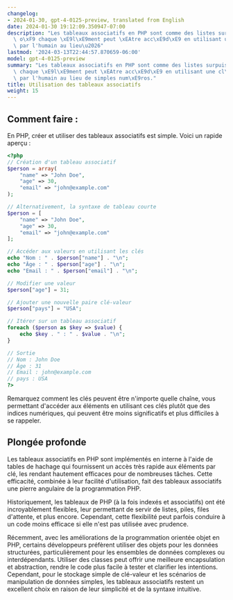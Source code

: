 ```yaml
---
changelog:
- 2024-01-30, gpt-4-0125-preview, translated from English
date: 2024-01-30 19:12:09.350947-07:00
description: "Les tableaux associatifs en PHP sont comme des listes surpuissantes\
  \ o\xF9 chaque \xE9l\xE9ment peut \xEAtre acc\xE9d\xE9 en utilisant une cl\xE9 lisible\
  \ par l'humain au lieu\u2026"
lastmod: '2024-03-13T22:44:57.870659-06:00'
model: gpt-4-0125-preview
summary: "Les tableaux associatifs en PHP sont comme des listes surpuissantes o\xF9\
  \ chaque \xE9l\xE9ment peut \xEAtre acc\xE9d\xE9 en utilisant une cl\xE9 lisible\
  \ par l'humain au lieu de simples num\xE9ros."
title: Utilisation des tableaux associatifs
weight: 15
---
```


## Comment faire :
En PHP, créer et utiliser des tableaux associatifs est simple. Voici un rapide aperçu :

```PHP
<?php
// Création d'un tableau associatif
$person = array(
    "name" => "John Doe",
    "age" => 30,
    "email" => "john@example.com"
);

// Alternativement, la syntaxe de tableau courte
$person = [
    "name" => "John Doe",
    "age" => 30,
    "email" => "john@example.com"
];

// Accéder aux valeurs en utilisant les clés
echo "Nom : " . $person["name"] . "\n";
echo "Âge : " . $person["age"] . "\n";
echo "Email : " . $person["email"] . "\n";

// Modifier une valeur
$person["age"] = 31;

// Ajouter une nouvelle paire clé-valeur
$person["pays"] = "USA";

// Itérer sur un tableau associatif
foreach ($person as $key => $value) {
    echo $key . " : " . $value . "\n";
}

// Sortie
// Nom : John Doe
// Âge : 31
// Email : john@example.com
// pays : USA
?>
```

Remarquez comment les clés peuvent être n'importe quelle chaîne, vous permettant d'accéder aux éléments en utilisant ces clés plutôt que des indices numériques, qui peuvent être moins significatifs et plus difficiles à se rappeler.

## Plongée profonde
Les tableaux associatifs en PHP sont implémentés en interne à l'aide de tables de hachage qui fournissent un accès très rapide aux éléments par clé, les rendant hautement efficaces pour de nombreuses tâches. Cette efficacité, combinée à leur facilité d'utilisation, fait des tableaux associatifs une pierre angulaire de la programmation PHP.

Historiquement, les tableaux de PHP (à la fois indexés et associatifs) ont été incroyablement flexibles, leur permettant de servir de listes, piles, files d'attente, et plus encore. Cependant, cette flexibilité peut parfois conduire à un code moins efficace si elle n'est pas utilisée avec prudence.

Récemment, avec les améliorations de la programmation orientée objet en PHP, certains développeurs préfèrent utiliser des objets pour les données structurées, particulièrement pour les ensembles de données complexes ou interdépendants. Utiliser des classes peut offrir une meilleure encapsulation et abstraction, rendre le code plus facile à tester et clarifier les intentions. Cependant, pour le stockage simple de clé-valeur et les scénarios de manipulation de données simples, les tableaux associatifs restent un excellent choix en raison de leur simplicité et de la syntaxe intuitive.
